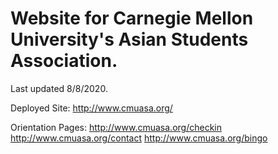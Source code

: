 # Website for Carnegie Mellon University's Asian Students Association.

Last updated 8/8/2020.

Deployed Site: http://www.cmuasa.org/

Orientation Pages:
http://www.cmuasa.org/checkin
http://www.cmuasa.org/contact
http://www.cmuasa.org/bingo
